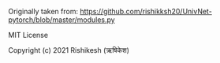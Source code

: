 Originally taken from: https://github.com/rishikksh20/UnivNet-pytorch/blob/master/modules.py

MIT License

Copyright (c) 2021 Rishikesh (ऋषिकेश)